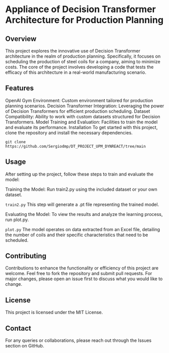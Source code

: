 
# Appliance of Decision Transformer Architecture for Production Planning
## Overview
This project explores the innovative use of Decision Transformer architecture in the realm of production planning. Specifically, it focuses on scheduling the production of steel coils for a company, aiming to minimize costs. The core of the project involves developing a code that tests the efficacy of this architecture in a real-world manufacturing scenario.

## Features
OpenAI Gym Environment: Custom environment tailored for production planning scenarios.
Decision Transformer Integration: Leveraging the power of Decision Transformers for efficient production scheduling.
Dataset Compatibility: Ability to work with custom datasets structured for Decision Transformers.
Model Training and Evaluation: Facilities to train the model and evaluate its performance.
Installation
To get started with this project, clone the repository and install the necessary dependencies.

```git clone https://github.com/Sergiodmp/DT_PROJECT_UPM_DYNREACT/tree/main```

## Usage
After setting up the project, follow these steps to train and evaluate the model:

Training the Model: Run train2.py using the included dataset or your own dataset.

```train2.py```
This step will generate a .pt file representing the trained model.

Evaluating the Model: To view the results and analyze the learning process, run plot.py.

```plot.py```
The model operates on data extracted from an Excel file, detailing the number of coils and their specific characteristics that need to be scheduled.

## Contributing
Contributions to enhance the functionality or efficiency of this project are welcome. Feel free to fork the repository and submit pull requests. For major changes, please open an issue first to discuss what you would like to change.

## License
This project is licensed under the MIT License.

## Contact
For any queries or collaborations, please reach out through the Issues section on GitHub.

